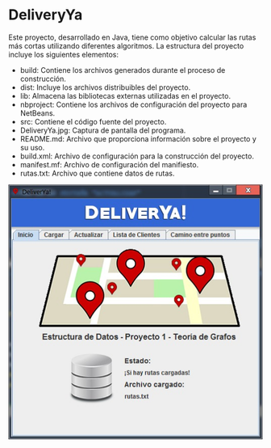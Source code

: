 # DeliveryYa

Este proyecto, desarrollado en Java, tiene como objetivo calcular las rutas más cortas utilizando diferentes algoritmos. La estructura del proyecto incluye los siguientes elementos:

- build: Contiene los archivos generados durante el proceso de construcción.
- dist: Incluye los archivos distribuibles del proyecto.
- lib: Almacena las bibliotecas externas utilizadas en el proyecto.
- nbproject: Contiene los archivos de configuración del proyecto para NetBeans.
- src: Contiene el código fuente del proyecto.
- DeliveryYa.jpg: Captura de pantalla del programa.
- README.md: Archivo que proporciona información sobre el proyecto y su uso.
- build.xml: Archivo de configuración para la construcción del proyecto.
- manifest.mf: Archivo de configuración del manifiesto.
- rutas.txt: Archivo que contiene datos de rutas.

![enter image description here](https://raw.githubusercontent.com/manuel-marg/DeliveryYa/main/DeliveryYa.jpg)

